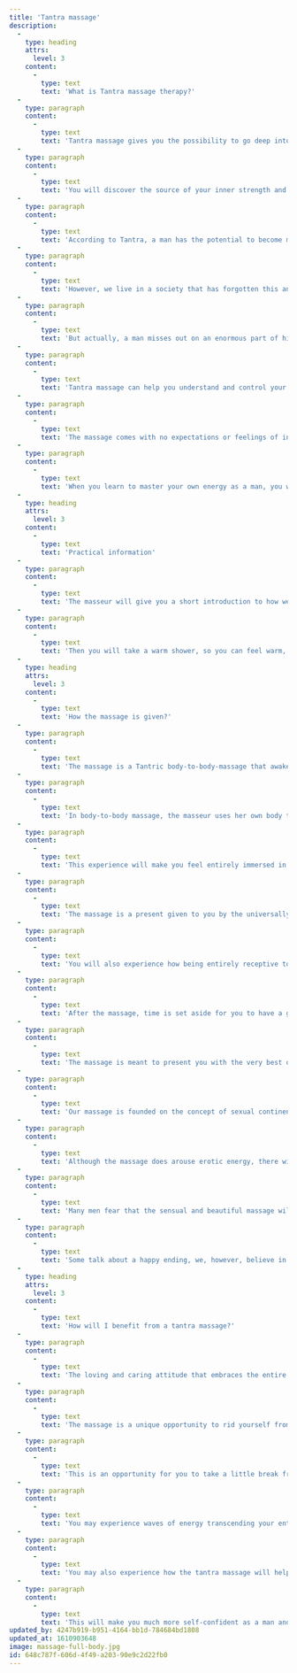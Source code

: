 ```yaml
---
title: 'Tantra massage'
description:
  -
    type: heading
    attrs:
      level: 3
    content:
      -
        type: text
        text: 'What is Tantra massage therapy?'
  -
    type: paragraph
    content:
      -
        type: text
        text: 'Tantra massage gives you the possibility to go deep into yourself and to feel yourself from the inside.'
  -
    type: paragraph
    content:
      -
        type: text
        text: 'You will discover the source of your inner strength and power. Actually, many men experience that through sensual devotion to the present moment they find their mission in life and a path to deeper meaning in their lives.'
  -
    type: paragraph
    content:
      -
        type: text
        text: 'According to Tantra, a man has the potential to become multiorgasmic (just as the woman), which means that he will be able to have multiple orgasms without losing energy through ejaculation.'
  -
    type: paragraph
    content:
      -
        type: text
        text: 'However, we live in a society that has forgotten this and that teaches men that ejaculation is a goal in itself, and the most important thing in sex.'
  -
    type: paragraph
    content:
      -
        type: text
        text: 'But actually, a man misses out on an enormous part of his potential to live as a powerful, potent man if he ejaculates.  Therefore we want to teach men to master their sexual energy in a way where they can use it to fuel all their qualities and mission in life, and where they can learn – gradually – to become multiorgasmic and experience orgasm in their whole body, thus also realizing their potential as a divine lover.'
  -
    type: paragraph
    content:
      -
        type: text
        text: 'Tantra massage can help you understand and control your sexual energy so that you may stand firm, feeling secure and full of self-confidence, in your erotic life, your love life, your work life and in relation to yourself. This also implies that challenges like erectile dysfunction and premature ejaculation may be alleviated through tantra massage.'
  -
    type: paragraph
    content:
      -
        type: text
        text: 'The massage comes with no expectations or feelings of inferiority. The only thing you need do is to sense the present moment. In other words, you have the opportunity to feel yourself as you really are in the present moment, rather than having to perform or act in a way, and this experience is aligned with your deepest truth.'
  -
    type: paragraph
    content:
      -
        type: text
        text: 'When you learn to master your own energy as a man, you will also experience how you gain access to new dimensions of yourself and to a more spiritual understanding of your own masculine core.'
  -
    type: heading
    attrs:
      level: 3
    content:
      -
        type: text
        text: 'Practical information'
  -
    type: paragraph
    content:
      -
        type: text
        text: 'The masseur will give you a short introduction to how we work with massage tradition and what you can expect to experience during the massage.'
  -
    type: paragraph
    content:
      -
        type: text
        text: 'Then you will take a warm shower, so you can feel warm, relaxed and clean before the massage.  When you are ready for the massage, you will undress and lie down on the mattress. You will be naked during the massage, and during the entire massage session, your masseur will be wearing a g-string.'
  -
    type: heading
    attrs:
      level: 3
    content:
      -
        type: text
        text: 'How the massage is given?'
  -
    type: paragraph
    content:
      -
        type: text
        text: 'The massage is a Tantric body-to-body-massage that awakens and sharpens your senses. It awakens and arouses your erotic energy, which will be spread throughout your entire body and give you the ability to feel utmost pleasure while simultaneously staying in maximum control of your energy.'
  -
    type: paragraph
    content:
      -
        type: text
        text: 'In body-to-body massage, the masseur uses her own body to give the massage, i.e. her hands, arms, body, breasts and legs.'
  -
    type: paragraph
    content:
      -
        type: text
        text: 'This experience will make you feel entirely immersed in the sensual female energy which, in turn, will help you let go of all thoughts and become one with your body, sensing and enjoying what you are experiencing.'
  -
    type: paragraph
    content:
      -
        type: text
        text: 'The massage is a present given to you by the universally feminine, and you are invited, without having to do anything at all in return, simply to receive this gift.'
  -
    type: paragraph
    content:
      -
        type: text
        text: 'You will also experience how being entirely receptive to her touch allows you to experience the universally feminine gift bestowed on all women in an entirely new way that may help you in your daily encounters with women. Therefore, it is very important that you remember to focus on what you perceive and sense in the massage.'
  -
    type: paragraph
    content:
      -
        type: text
        text: 'After the massage, time is set aside for you to have a glass of water and some fruit, and you are welcome to ask questions or, if you so feel, to tell what you have sensed along the way, before you leave the Temple and re-enter the outside world, ready to tackle your everyday challenges and tasks in accordance with your true power, the vision for your life, and a heart filled with love.'
  -
    type: paragraph
    content:
      -
        type: text
        text: 'The massage is meant to present you with the very best of opportunities to experience the erotic and sensual potential of your entire body. The massage will therefore not include massage of the penis/lingam, which would only distract attention from the experience the rest of your body is enjoying. The ability to be fully present in the present moment, enjoying the sensual experience of a massage, is the best training any man can get to become multi- and whole-body orgasmic.'
  -
    type: paragraph
    content:
      -
        type: text
        text: 'Our massage is founded on the concept of sexual continence – because the path to endless ecstasy opens with the mastering of the erotic energy.'
  -
    type: paragraph
    content:
      -
        type: text
        text: 'Although the massage does arouse erotic energy, there will be no ejaculation; instead you will experience how the masseurs help you disseminate your energy throughout your entire body to make it come alive.'
  -
    type: paragraph
    content:
      -
        type: text
        text: 'Many men fear that the sensual and beautiful massage will make them ejaculate – but you will soon relax and enjoy the massage, and also notice that our skilled masseur helps you both awaken and also lift the energy so that it flows into states of unconditioned love, sensuality, pleasure, relaxation and high spiritual states, and you will also feel how you gradually learn to master your erotic energy and life energy.'
  -
    type: paragraph
    content:
      -
        type: text
        text: 'Some talk about a happy ending, we, however, believe in never-ending happiness.'
  -
    type: heading
    attrs:
      level: 3
    content:
      -
        type: text
        text: 'How will I benefit from a tantra massage?'
  -
    type: paragraph
    content:
      -
        type: text
        text: 'The loving and caring attitude that embraces the entire massage session awakens the heart in both the masseur and you. This will give you more peace of mind.'
  -
    type: paragraph
    content:
      -
        type: text
        text: 'The massage is a unique opportunity to rid yourself from the idea of roles you have to play and providing/ performing.'
  -
    type: paragraph
    content:
      -
        type: text
        text: 'This is an opportunity for you to take a little break from your work identity, your family role and your ideals; an opportunity to put all this aside and seize the moment to really experience pure being, sensation and inner peace in a way that renews and invigorates your masculinity from the inside—allowing you to respond your everyday life’s doings with clarity, power and love.'
  -
    type: paragraph
    content:
      -
        type: text
        text: 'You may experience waves of energy transcending your entire body and mind; and you may experience how this energy awakens, heals, and lifts you up while also giving you intense pleasure and joy.'
  -
    type: paragraph
    content:
      -
        type: text
        text: 'You may also experience how the tantra massage will help you let go of excessive goal-orientation so you can focus more on being present in the moment, and how you will gradually learn to master your sexual energy without suppressing it. In this way, you may, in time, learn to become multiorgasmic and your entire body may experience the same orgasmic intensity, which is usually a privilege of the sexual organs only.'
  -
    type: paragraph
    content:
      -
        type: text
        text: 'This will make you much more self-confident as a man and give you a feeling of virility, clout and strength in all aspects of life.'
updated_by: 4247b919-b951-4164-bb1d-784684bd1808
updated_at: 1610903648
image: massage-full-body.jpg
id: 648c787f-606d-4f49-a203-90e9c2d22fb0
---
```

